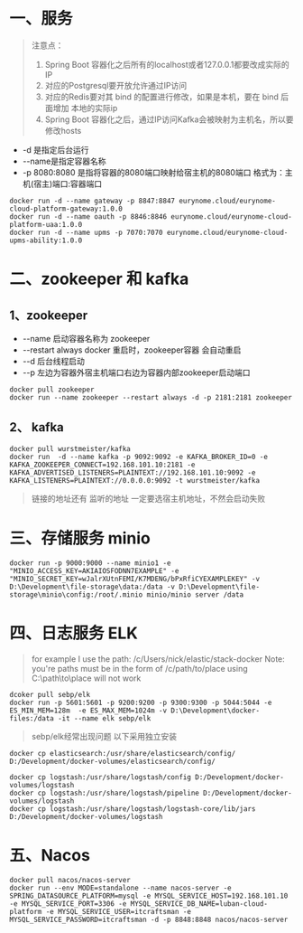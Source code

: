# 一、服务
> 注意点：
> 1. Spring Boot 容器化之后所有的localhost或者127.0.0.1都要改成实际的IP
> 2. 对应的Postgresql要开放允许通过IP访问
> 3. 对应的Redis要对其 bind 的配置进行修改，如果是本机，要在 bind 后面增加 本地的实际ip
> 4. Spring Boot 容器化之后，通过IP访问Kafka会被映射为主机名，所以要修改hosts


- -d 是指定后台运行  
- --name是指定容器名称  
- -p 8080:8080 是指将容器的8080端口映射给宿主机的8080端口 格式为：主机(宿主)端口:容器端口  
```docker
docker run -d --name gateway -p 8847:8847 eurynome.cloud/eurynome-cloud-platform-gateway:1.0.0
docker run -d --name oauth -p 8846:8846 eurynome.cloud/eurynome-cloud-platform-uaa:1.0.0
docker run -d --name upms -p 7070:7070 eurynome.cloud/eurynome-cloud-upms-ability:1.0.0
```
# 二、zookeeper 和 kafka
## 1、zookeeper
- --name    启动容器名称为 zookeeper
- --restart always  docker 重启时，zookeeper容器 会自动重启
- --d       后台线程启动
- --p   左边为容器外宿主机端口右边为容器内部zookeeper启动端口
```docker
docker pull zookeeper
docker run --name zookeeper --restart always -d -p 2181:2181 zookeeper
```
## 2、 kafka
```docker
docker pull wurstmeister/kafka
docker run  -d --name kafka -p 9092:9092 -e KAFKA_BROKER_ID=0 -e KAFKA_ZOOKEEPER_CONNECT=192.168.101.10:2181 -e KAFKA_ADVERTISED_LISTENERS=PLAINTEXT://192.168.101.10:9092 -e KAFKA_LISTENERS=PLAINTEXT://0.0.0.0:9092 -t wurstmeister/kafka
```
> 链接的地址还有 监听的地址 一定要选宿主机地址，不然会启动失败

# 三、存储服务 minio
```docker
docker run -p 9000:9000 --name minio1 -e "MINIO_ACCESS_KEY=AKIAIOSFODNN7EXAMPLE" -e "MINIO_SECRET_KEY=wJalrXUtnFEMI/K7MDENG/bPxRfiCYEXAMPLEKEY" -v D:\Development\file-storage\data:/data -v D:\Development\file-storage\minio\config:/root/.minio minio/minio server /data
```

# 四、日志服务 ELK

> for example I use the path: /c/Users/nick/elastic/stack-docker
> Note: you're paths must be in the form of /c/path/to/place using C:\path\to\place will not work

```docker
dcoker pull sebp/elk
docker run -p 5601:5601 -p 9200:9200 -p 9300:9300 -p 5044:5044 -e ES_MIN_MEM=128m  -e ES_MAX_MEM=1024m -v D:\Development\docker-files:/data -it --name elk sebp/elk
```
> sebp/elk经常出现问题
> 以下采用独立安装

```docker
docker cp elasticsearch:/usr/share/elasticsearch/config/ D:/Development/docker-volumes/elasticsearch/config/

docker cp logstash:/usr/share/logstash/config D:/Development/docker-volumes/logstash
docker cp logstash:/usr/share/logstash/pipeline D:/Development/docker-volumes/logstash
docker cp logstash:/usr/share/logstash/logstash-core/lib/jars D:/Development/docker-volumes/logstash

```
 
# 五、Nacos
```docker
docker pull nacos/nacos-server
docker run --env MODE=standalone --name nacos-server -e SPRING_DATASOURCE_PLATFORM=mysql -e MYSQL_SERVICE_HOST=192.168.101.10 -e MYSQL_SERVICE_PORT=3306 -e MYSQL_SERVICE_DB_NAME=luban-cloud-platform -e MYSQL_SERVICE_USER=itcraftsman -e MYSQL_SERVICE_PASSWORD=itcraftsman -d -p 8848:8848 nacos/nacos-server
```